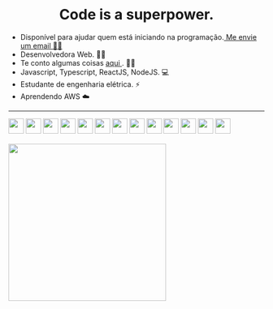 <br/> 
  <h1 align="center" >Code is a superpower.</h1>
<ul>
  <li> Disponível para ajudar quem está iniciando na programação.<a href="mailto:layssadev@gmail.com"> Me envie um email 👩‍💻</a></li>
    <li>Desenvolvedora Web.  👩‍💻</li>
  <li>Te conto algumas coisas <a href="https://dev.to/layssadev"> aqui </a>.  👩‍💻</li>
    <li>Javascript, Typescript, ReactJS, NodeJS. 💻</li>
    <li>Estudante de engenharia elétrica. ⚡</li>
    <li>Aprendendo AWS ☁️</li>
  
</ul>
<!--  <div display="flex" justify-content="space-evenly">
    <img height="160em" src="https://github-readme-stats.vercel.app/api?username=layssaa&show_icons=true&theme=material-palenight&include_all_commits=true&count_private=true&title_color=F0D0FF&"/>
    <img height="160em" src="https://github-readme-stats.vercel.app/api/top-langs/?username=layssaa&layout=compact&langs_count=7&theme=material-palenight&title_color=F0D0FF&"/>
  </div> -->
  
  <hr/>
  
  <div >
    <img width="30px" src="https://cdn.jsdelivr.net/gh/devicons/devicon/icons/javascript/javascript-plain.svg" />
    <img width="30px" src="https://cdn.jsdelivr.net/gh/devicons/devicon/icons/typescript/typescript-original.svg" />
    <img width="30px" src="https://cdn.jsdelivr.net/gh/devicons/devicon/icons/css3/css3-original.svg" />
    <img width="30px" src="https://cdn.jsdelivr.net/gh/devicons/devicon/icons/html5/html5-original.svg" />
    <img  width="30px" src="https://cdn.jsdelivr.net/gh/devicons/devicon/icons/jquery/jquery-original.svg" />
    <img width="30px" src="https://cdn.jsdelivr.net/gh/devicons/devicon/icons/react/react-original.svg" />
    <img  width="30px" src="https://cdn.jsdelivr.net/gh/devicons/devicon/icons/nodejs/nodejs-original.svg" />
    <img  width="30px" src="https://cdn.jsdelivr.net/gh/devicons/devicon/icons/nginx/nginx-original.svg" />
    <img  width="30px" src="https://cdn.jsdelivr.net/gh/devicons/devicon/icons/ubuntu/ubuntu-plain.svg" />
    <img  width="30px" src="https://cdn.jsdelivr.net/gh/devicons/devicon/icons/webpack/webpack-plain.svg" />
    <img width="30px" src="https://cdn.jsdelivr.net/gh/devicons/devicon/icons/postgresql/postgresql-original.svg" />
    <img width="30px" src="https://cdn.jsdelivr.net/gh/devicons/devicon/icons/mongodb/mongodb-original.svg" />
    <img width="30px" src="https://cdn.jsdelivr.net/gh/devicons/devicon/icons/redis/redis-original.svg" />
  </div>
  <br/>
  
  <!--<img height="275vw" src="https://thumbs.gfycat.com/FemaleLimitedEland-size_restricted.gif" />-->
  <img height="310vw"  src="https://live.staticflickr.com/65535/52411116853_eddb2b65bf_k.jpg" />

